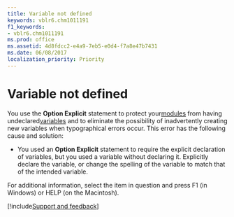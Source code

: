 ```yaml
---
title: Variable not defined
keywords: vblr6.chm1011191
f1_keywords:
- vblr6.chm1011191
ms.prod: office
ms.assetid: 4d8fdcc2-e4a9-7eb5-e0d4-f7a8e47b7431
ms.date: 06/08/2017
localization_priority: Priority
---
```



# Variable not defined

You use the  **Option Explicit** statement to protect your[modules](../../Glossary/vbe-glossary.md#module) from having undeclared[variables](../../Glossary/vbe-glossary.md#variable) and to eliminate the possibility of inadvertently creating new variables when typographical errors occur. This error has the following cause and solution:



- You used an  **Option Explicit** statement to require the explicit declaration of variables, but you used a variable without declaring it. Explicitly declare the variable, or change the spelling of the variable to match that of the intended variable.
    

For additional information, select the item in question and press F1 (in Windows) or HELP (on the Macintosh).

[!include[Support and feedback](~/includes/feedback-boilerplate.md)]
